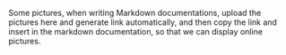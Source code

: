 Some pictures, when writing Markdown documentations, upload the pictures here and generate link automatically, and then copy the link and insert in the markdown documentation, so that we can display online pictures.
